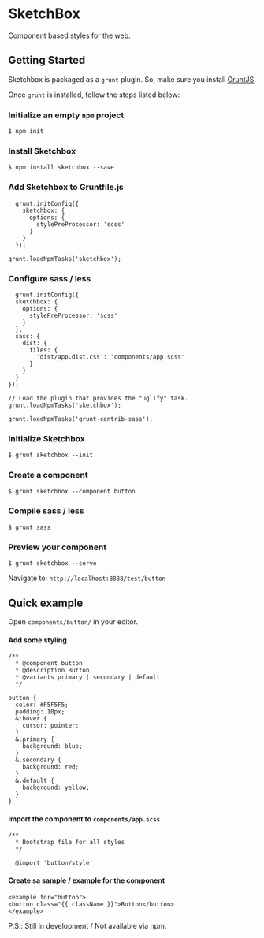 # SketchBox
Component based styles for the web.

## Getting Started
Sketchbox is packaged as a `grunt` plugin. So, make sure you install [GruntJS](http://gruntjs.com).

Once `grunt` is installed, follow the steps listed below:
### Initialize an empty `npm` project
```
$ npm init
```

### Install Sketchbox
```
$ npm install sketchbox --save
```

### Add Sketchbox to Gruntfile.js
```
  grunt.initConfig({
    sketchbox: {
      options: {
        stylePreProcessor: 'scss'
      }
    }
  });
  
grunt.loadNpmTasks('sketchbox');
```
 
### Configure sass / less
```
  grunt.initConfig({
  sketchbox: {
    options: {
      stylePreProcessor: 'scss'
    }
  },
  sass: {
    dist: {
      files: {
        'dist/app.dist.css': 'components/app.scss'
      }
    }
  }
});

// Load the plugin that provides the "uglify" task.
grunt.loadNpmTasks('sketchbox');

grunt.loadNpmTasks('grunt-contrib-sass');
```

### Initialize Sketchbox
```
$ grunt sketchbox --init
```
 
### Create a component
```
$ grunt sketchbox --component button
```

### Compile sass / less
```
$ grunt sass
```

### Preview your component
```
$ grunt sketchbox --serve
```
Navigate to: `http://localhost:8888/test/button`

## Quick example
Open `components/button/` in your editor.

#### Add some styling
```
/**
  * @component button
  * @description Button.
  * @variants primary | secondary | default
  */

button {
  color: #F5F5F5;
  padding: 10px;
  &:hover {
    cursor: pointer;
  }
  &.primary {
    background: blue;
  }
  &.secondary {
    background: red;
  }
  &.default {
    background: yellow;
  }
}
```
 
#### Import the component to `components/app.scss`
```
/**
  * Bootstrap file for all styles
  */

  @import 'button/style'
```

#### Create sa sample / example for the component
```
<example for="button">
<button class="{{ className }}">Button</button>
</example>
```
 
 P.S.: Still in development / Not available via npm.
